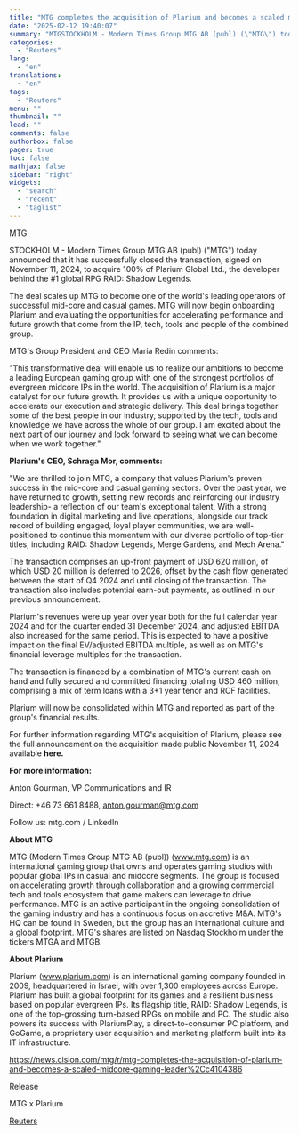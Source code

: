 ```yaml
---
title: "MTG completes the acquisition of Plarium and becomes a scaled midcore gaming leader"
date: "2025-02-12 19:40:07"
summary: "MTGSTOCKHOLM - Modern Times Group MTG AB (publ) (\"MTG\") today announced that it has successfully closed the transaction, signed on November 11, 2024, to acquire 100% of Plarium Global Ltd., the developer behind the #1 global RPG RAID: Shadow Legends.The deal scales up MTG to become one of the world's..."
categories:
  - "Reuters"
lang:
  - "en"
translations:
  - "en"
tags:
  - "Reuters"
menu: ""
thumbnail: ""
lead: ""
comments: false
authorbox: false
pager: true
toc: false
mathjax: false
sidebar: "right"
widgets:
  - "search"
  - "recent"
  - "taglist"
---
```


MTG

STOCKHOLM - Modern Times Group MTG AB (publ) ("MTG") today announced that it has successfully closed the transaction, signed on November 11, 2024, to acquire 100% of Plarium Global Ltd., the developer behind the #1 global RPG RAID: Shadow Legends.

The deal scales up MTG to become one of the world's leading operators of successful mid-core and casual games. MTG will now begin onboarding Plarium and evaluating the opportunities for accelerating performance and future growth that come from the IP, tech, tools and people of the combined group.

MTG's Group President and CEO Maria Redin comments:

"This transformative deal will enable us to realize our ambitions to become a leading European gaming group with one of the strongest portfolios of evergreen midcore IPs in the world. The acquisition of Plarium is a major catalyst for our future growth. It provides us with a unique opportunity to accelerate our execution and strategic delivery. This deal brings together some of the best people in our industry, supported by the tech, tools and knowledge we have across the whole of our group. I am excited about the next part of our journey and look forward to seeing what we can become when we work together."

**Plarium's CEO, Schraga Mor, comments:**

"We are thrilled to join MTG, a company that values Plarium's proven success in the mid-core and casual gaming sectors. Over the past year, we have returned to growth, setting new records and reinforcing our industry leadership- a reflection of our team's exceptional talent. With a strong foundation in digital marketing and live operations, alongside our track record of building engaged, loyal player communities, we are well-positioned to continue this momentum with our diverse portfolio of top-tier titles, including RAID: Shadow Legends, Merge Gardens, and Mech Arena."

The transaction comprises an up-front payment of USD 620 million, of which USD 20 million is deferred to 2026, offset by the cash flow generated between the start of Q4 2024 and until closing of the transaction. The transaction also includes potential earn-out payments, as outlined in our previous announcement.

Plarium's revenues were up year over year both for the full calendar year 2024 and for the quarter ended 31 December 2024, and adjusted EBITDA also increased for the same period. This is expected to have a positive impact on the final EV/adjusted EBITDA multiple, as well as on MTG's financial leverage multiples for the transaction.

The transaction is financed by a combination of MTG's current cash on hand and fully secured and committed financing totaling USD 460 million, comprising a mix of term loans with a 3+1 year tenor and RCF facilities.

Plarium will now be consolidated within MTG and reported as part of the group's financial results.

For further information regarding MTG's acquisition of Plarium, please see the full announcement on the acquisition made public November 11, 2024 available **here.**

**For more information:**

Anton Gourman, VP Communications and IR

Direct: +46 73 661 8488, anton.gourman@mtg.com

Follow us: mtg.com / LinkedIn

**About MTG**

MTG (Modern Times Group MTG AB (publ)) (www.mtg.com) is an international gaming group that owns and operates gaming studios with popular global IPs in casual and midcore segments. The group is focused on accelerating growth through collaboration and a growing commercial tech and tools ecosystem that game makers can leverage to drive performance. MTG is an active participant in the ongoing consolidation of the gaming industry and has a continuous focus on accretive M&A. MTG's HQ can be found in Sweden, but the group has an international culture and a global footprint. MTG's shares are listed on Nasdaq Stockholm under the tickers MTGA and MTGB.

**About Plarium**

Plarium (www.plarium.com) is an international gaming company founded in 2009, headquartered in Israel, with over 1,300 employees across Europe. Plarium has built a global footprint for its games and a resilient business based on popular evergreen IPs. Its flagship title, RAID: Shadow Legends, is one of the top-grossing turn-based RPGs on mobile and PC. The studio also powers its success with PlariumPlay, a direct-to-consumer PC platform, and GoGame, a proprietary user acquisition and marketing platform built into its IT infrastructure.

https://news.cision.com/mtg/r/mtg-completes-the-acquisition-of-plarium-and-becomes-a-scaled-midcore-gaming-leader%2Cc4104386

Release

MTG x Plarium

[Reuters](https://www.tradingview.com/news/reuters.com,2025-02-12:newsml_Wkrc25hjf:0-mtg-completes-the-acquisition-of-plarium-and-becomes-a-scaled-midcore-gaming-leader/)
